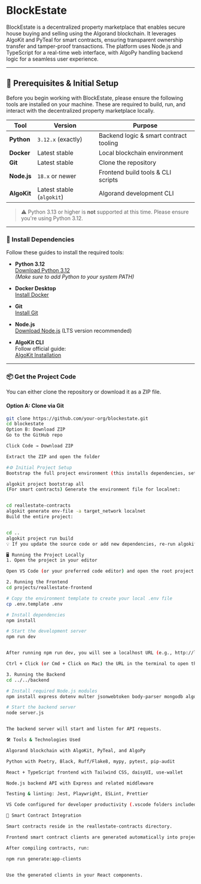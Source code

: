 # BlockEstate

BlockEstate is a decentralized property marketplace that enables secure house buying and selling using the Algorand blockchain. It leverages AlgoKit and PyTeal for smart contracts, ensuring transparent ownership transfer and tamper-proof transactions. The platform uses Node.js and TypeScript for a real-time web interface, with AlgoPy handling backend logic for a seamless user experience.

---

## 🧰 Prerequisites & Initial Setup

Before you begin working with BlockEstate, please ensure the following tools are installed on your machine. These are required to build, run, and interact with the decentralized property marketplace locally.

| Tool       | Version                 | Purpose                                |
|------------|-------------------------|----------------------------------------|
| **Python** | `3.12.x` (exactly)      | Backend logic & smart contract tooling |
| **Docker** | Latest stable           | Local blockchain environment           |
| **Git**    | Latest stable           | Clone the repository                   |
| **Node.js**| `18.x` or newer         | Frontend build tools & CLI scripts     |
| **AlgoKit**| Latest stable (`algokit`) | Algorand development CLI               |

> ⚠️ Python 3.13 or higher is **not** supported at this time. Please ensure you're using Python 3.12.

---

### 🔧 Install Dependencies

Follow these guides to install the required tools:

- **Python 3.12**  
  [Download Python 3.12](https://www.python.org/downloads/release/python-3120/)  
  *(Make sure to add Python to your system PATH)*

- **Docker Desktop**  
  [Install Docker](https://www.docker.com/products/docker-desktop/)

- **Git**  
  [Install Git](https://git-scm.com/downloads)

- **Node.js**  
  [Download Node.js](https://nodejs.org/en/download/) (LTS version recommended)

- **AlgoKit CLI**  
  Follow official guide:  
  [AlgoKit Installation](https://github.com/algorandfoundation/algokit-cli#installation)

---

### 📦 Get the Project Code

You can either clone the repository or download it as a ZIP file.

#### Option A: Clone via Git

```bash
git clone https://github.com/your-org/blockestate.git
cd blockestate
Option B: Download ZIP
Go to the GitHub repo

Click Code → Download ZIP

Extract the ZIP and open the folder

#⚙️ Initial Project Setup
Bootstrap the full project environment (this installs dependencies, sets up Python virtualenv, and prepares environment files):

algokit project bootstrap all
(For smart contracts) Generate the environment file for localnet:


cd reallestate-contracts
algokit generate env-file -a target_network localnet
Build the entire project:


cd ..
algokit project run build
💡 If you update the source code or add new dependencies, re-run algokit project bootstrap all to keep your environment up to date.

🖥️ Running the Project Locally
1. Open the project in your editor

Open VS Code (or your preferred code editor) and open the root project folder (blockestate).

2. Running the Frontend
cd projects/reallestate-frontend

# Copy the environment template to create your local .env file
cp .env.template .env

# Install dependencies
npm install

# Start the development server
npm run dev


After running npm run dev, you will see a localhost URL (e.g., http://localhost:5173).

Ctrl + Click (or Cmd + Click on Mac) the URL in the terminal to open the frontend in your browser.

3. Running the Backend
cd ../../backend

# Install required Node.js modules
npm install express dotenv multer jsonwebtoken body-parser mongodb algosdk axios express-session cors

# Start the backend server
node server.js


The backend server will start and listen for API requests.

🛠️ Tools & Technologies Used

Algorand blockchain with AlgoKit, PyTeal, and AlgoPy

Python with Poetry, Black, Ruff/Flake8, mypy, pytest, pip-audit

React + TypeScript frontend with Tailwind CSS, daisyUI, use-wallet

Node.js backend API with Express and related middleware

Testing & linting: Jest, Playwright, ESLint, Prettier

VS Code configured for developer productivity (.vscode folders included)

🔗 Smart Contract Integration

Smart contracts reside in the reallestate-contracts directory.

Frontend smart contract clients are generated automatically into projects/reallestate-frontend/src/contracts.

After compiling contracts, run:

npm run generate:app-clients


Use the generated clients in your React components.
